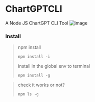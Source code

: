 # ChartGPTCLI

A Node JS ChartGPT CLI Tool
![image](https://user-images.githubusercontent.com/8935579/210936741-b01b2da9-314e-4a9c-8f40-add15e771288.png)

### Install

> npm install
>
> ```
> npm install -i
> ```
>
> install in the global env to terminal
>
> ```
> npm install -g
> ```

> check it works or not?
>
> ```
> npm ls -g
> ```

